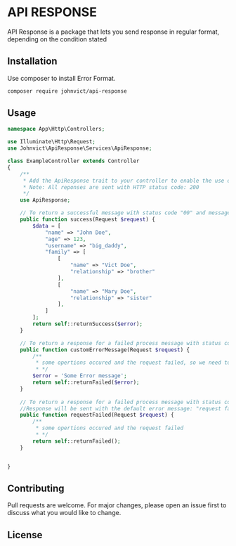 # API RESPONSE

API Response is a package that lets you send response in regular format, depending on the condition stated

## Installation

Use composer to install Error Format.

```bash
composer require johnvict/api-response
```

## Usage

```php
namespace App\Http\Controllers;

use Illuminate\Http\Request;
use Johnvict\ApiResponse\Services\ApiResponse;

class ExampleController extends Controller
{
	/**
	 * Add the ApiResponse trait to your controller to enable the use of all availaable methods as part of the controller class
	 * Note: All reponses are sent with HTTP status code: 200
	 */
	use ApiResponse;

	// To return a successful message with status code "00" and message "Successful"
    public function success(Request $request) {
		$data = [
			"name" => "John Doe",
			"age" => 123,
			"username" => "big_daddy",
			"family" => [
				[
					"name" => "Vict Doe",
					"relationship" => "brother"
				],
				[
					"name" => "Mary Doe",
					"relationship" => "sister"
				],
			]
		];
		return self::returnSuccess($error);
	}

	// To return a response for a failed process message with status code: "02" custom error message
    public function customErrorMessage(Request $request) {
		/**
		 * some opertions occured and the request failed, so we need to send a custom message
		 * */
		$error = 'Some Error message';
		return self::returnFailed($error);
	}
	
	// To return a response for a failed process message with status code: "02" and default error message
	//Response will be sent with the default error message: "request failed"
    public function requestFailed(Request $request) {
		/**
		 * some opertions occured and the request failed
		 * */
		return self::returnFailed(); 
	}


}
```

## Contributing

Pull requests are welcome. For major changes, please open an issue first to discuss what you would like to change.

## License
